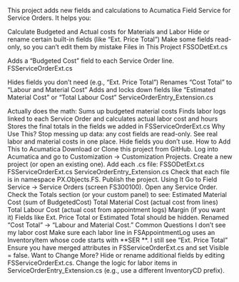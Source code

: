 This project adds new fields and calculations to Acumatica Field Service for Service Orders. It helps you:

Calculate Budgeted and Actual costs for Materials and Labor
Hide or rename certain built-in fields (like “Ext. Price Total”)
Make some fields read-only, so you can’t edit them by mistake
Files in This Project
FSSODetExt.cs

Adds a “Budgeted Cost” field to each Service Order line.
FSServiceOrderExt.cs

Hides fields you don’t need (e.g., “Ext. Price Total”)
Renames “Cost Total” to “Labour and Material Cost”
Adds and locks down fields like “Estimated Material Cost” or “Total Labour Cost”
ServiceOrderEntry_Extension.cs

Actually does the math:
Sums up budgeted material costs
Finds labor logs linked to each Service Order and calculates actual labor cost and hours
Stores the final totals in the fields we added in FSServiceOrderExt.cs
Why Use This?
Stop messing up data: any cost fields are read-only.
See real labor and material costs in one place.
Hide fields you don’t use.
How to Add This to Acumatica
Download or Clone this project from GitHub.
Log into Acumatica and go to Customization → Customization Projects.
Create a new project (or open an existing one).
Add each .cs file:
FSSODetExt.cs
FSServiceOrderExt.cs
ServiceOrderEntry_Extension.cs
Check that each file is in namespace PX.Objects.FS.
Publish the project.
Using It
Go to Field Service → Service Orders (screen FS300100).
Open any Service Order.
Check the Totals section (or your custom panel) to see:
Estimated Material Cost (sum of BudgetedCost)
Total Material Cost (actual cost from lines)
Total Labour Cost (actual cost from appointment logs)
Margin (if you want it)
Fields like Ext. Price Total or Estimated Total should be hidden.
Renamed “Cost Total” → “Labour and Material Cost.”
Common Questions
I don’t see my labor cost
Make sure each labor line in FSAppointmentLog uses an InventoryItem whose code starts with **SER **.
I still see “Ext. Price Total”
Ensure you have merged attributes in FSServiceOrderExt.cs and set Visible = false.
Want to Change More?
Hide or rename additional fields by editing FSServiceOrderExt.cs.
Change the logic for labor items in ServiceOrderEntry_Extension.cs (e.g., use a different InventoryCD prefix).

